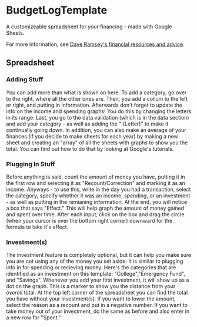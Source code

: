 # BudgetLogTemplate

A customizeable spreadsheet for your financing - made with Google Sheets.

For more information, see [Dave Ramsey's financial resources and advice](https://www.daveramsey.com/tools).

## Spreadsheet

### Adding Stuff
You can add more than what is shown on here. To add a category, go over to the right, where all the other ones are. Then, you add a collum to the left or right, and putting in information. Afterwards don't forget to update the info on the income and spending graphs! You do this by changing the letters in its range. Last, you go to the data validation (which is in the data section) and add your category - as well as adding the ":(Letter)" to make it continually going down. In addition, you can also make an average of your finances (if you decide to make sheets for each year) by making a new sheet and creating an "array" of all the sheets with graphs to show you the total. You can find out how to do that by looking at Google's tutorials.

### Plugging In Stuff
Before anything is said, count the amount of money you have, putting it in the first row and selecting it as "Recount/Correction" and marking it as an income. Anyways - to use this, write in the day you had a transaction, select the category, specify whether it was an income, spending, or an investment - as well as putting in the remianing information. At the end, you will notice a box that says "Effect." This will help graph the amount of money gained and spent over time. After each input, click on the box and drag the circle (when your cursor is over the bottom right corner) downward for the formula to take it's effect.

### Investment(s)
The investment feature is completely optional, but it can help you make sure you are not using any of the money you set aside. It is similar to plugging info in for spending or recieving money. Here's the categories that are identified as an investment on this template: "College","Emergency Fund", and "Savings". Whenever you add your first investment, it will show up as a dot on the graph. This is a marker to show you the distance from your *overall* total. At the top left corner of the spreadsheet you can find the total you have without your investment(s). If you want to lower the amount, select the reason as a recount and put in a negative number. If you want to take money out of your investment, do the same as before and also enter in a new row for "Spent."
